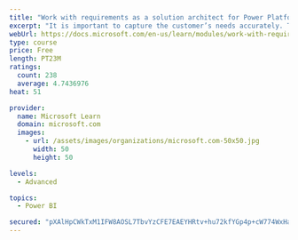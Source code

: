 ```yaml
---
title: "Work with requirements as a solution architect for Power Platform and Dynamics 365"
excerpt: "It is important to capture the customer’s needs accurately. This module explains how to capture requirements and identify functional and non-functional items."
webUrl: https://docs.microsoft.com/en-us/learn/modules/work-with-requirements/
type: course
price: Free
length: PT23M
ratings:
  count: 238
  average: 4.7436976
heat: 51

provider:
  name: Microsoft Learn
  domain: microsoft.com
  images:
    - url: /assets/images/organizations/microsoft.com-50x50.jpg
      width: 50
      height: 50

levels:
  - Advanced

topics:
  - Power BI

secured: "pXAlHpCWkTxM1IFW8AOSL7TbvYzCFE7EAEYHRtv+hu72kfYGp4p+cW774WxHaN9qI1QZJ0LN3cGbpXxtM2BenVtGTO0UzQyJ9d6UYAN7z7DleLhFTCAPXC9QNMXxrp+cwl9kSdqwhhk8RKYLTGZbreamWpE9Ew5VGZJICx+dkuYp0sO32qRSVySsGsa7pnKrZj5ixiR0WsvJj0ArZ6cFamA9pPlm4BLbR0m1wnBAgb5tXJK7CrXWfawZCofTLvuwSkloZ8X1eiK6q01jx1A6VA2nPuSLgpc/LBu2d/7nWXIJprDAEcFMFGLSMf04EIO+6dMoR+Udmn/sIr8sAlx+olpSYbukRRPl4vmpgMg6BS6A5W06nHyIm1mHiTJP8I8rUVUsb8K1VDQs6HhB5Bfgkg==;Gdbv7UD7PXOUh8i0eYZgLA=="
---
```



